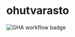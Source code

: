 # ohutvarasto

![GHA workflow badge](https://github.com/avertti/ohutvarasto/workflows/CI/badge.svg)
